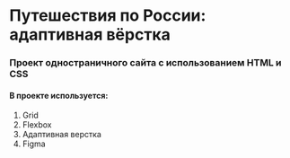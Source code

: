 # Путешествия по России: адаптивная вёрстка

### Проект одностраничного сайта с использованием HTML и CSS

#### В проекте используется:
1. Grid
2. Flexbox
3. Адаптивная верстка
4. Figma